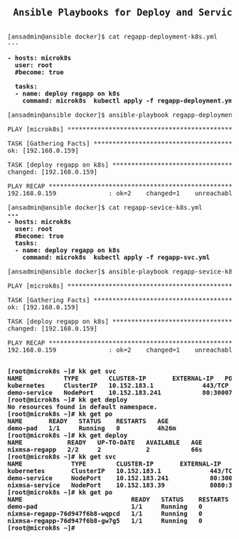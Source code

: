 <pre>
<h2> Ansible Playbooks for Deploy and Service Files </h2>
[ansadmin@ansible docker]$ cat regapp-deployment-k8s.yml
---
<b>
- hosts: microk8s
  user: root
  #become: true

  tasks:
  - name: deploy regapp on k8s
    command: microk8s  kubectl apply -f regapp-deployment.yml </b>

[ansadmin@ansible docker]$ ansible-playbook regapp-deployment-k8s.yml

PLAY [microk8s] ***************************************************************************************************************************************************************************************************************

TASK [Gathering Facts] ********************************************************************************************************************************************************************************************************
ok: [192.168.0.159]

TASK [deploy regapp on k8s] ***************************************************************************************************************************************************************************************************
changed: [192.168.0.159]

PLAY RECAP ********************************************************************************************************************************************************************************************************************
192.168.0.159              : ok=2    changed=1    unreachable=0    failed=0    skipped=0    rescued=0    ignored=0

[ansadmin@ansible docker]$ cat regapp-sevice-k8s.yml <b>
---
- hosts: microk8s
  user: root
  #become: true
  tasks:
  - name: deploy regapp on k8s
    command: microk8s  kubectl apply -f regapp-svc.yml </b>

[ansadmin@ansible docker]$ ansible-playbook regapp-sevice-k8s.yml

PLAY [microk8s] ***************************************************************************************************************************************************************************************************************

TASK [Gathering Facts] ********************************************************************************************************************************************************************************************************
ok: [192.168.0.159]

TASK [deploy regapp on k8s] ***************************************************************************************************************************************************************************************************
changed: [192.168.0.159]

PLAY RECAP ********************************************************************************************************************************************************************************************************************
192.168.0.159              : ok=2    changed=1    unreachable=0    failed=0    skipped=0    rescued=0    ignored=0

<b>
[root@microk8s ~]# kk get svc
NAME           TYPE        CLUSTER-IP       EXTERNAL-IP   PORT(S)        AGE
kubernetes     ClusterIP   10.152.183.1     <none>        443/TCP        15h
demo-service   NodePort    10.152.183.241   <none>        80:30007/TCP   168m
[root@microk8s ~]# kk get deploy
No resources found in default namespace.
[root@microk8s ~]# kk get po
NAME       READY   STATUS    RESTARTS   AGE
demo-pad   1/1     Running   0          4h26m
[root@microk8s ~]# kk get deploy
NAME            READY   UP-TO-DATE   AVAILABLE   AGE
nixmsa-regapp   2/2     2            2           66s
[root@microk8s ~]# kk get svc
NAME             TYPE        CLUSTER-IP       EXTERNAL-IP   PORT(S)          AGE
kubernetes       ClusterIP   10.152.183.1     <none>        443/TCP          15h
demo-service     NodePort    10.152.183.241   <none>        80:30007/TCP     171m
nixmsa-service   NodePort    10.152.183.39    <none>        8080:30009/TCP   51s
[root@microk8s ~]# kk get po
NAME                             READY   STATUS    RESTARTS   AGE
demo-pad                         1/1     Running   0          4h29m
nixmsa-regapp-76d947f6b8-wqpcd   1/1     Running   0          73s
nixmsa-regapp-76d947f6b8-gw7g5   1/1     Running   0          73s
[root@microk8s ~]#
</b>
</pre>

